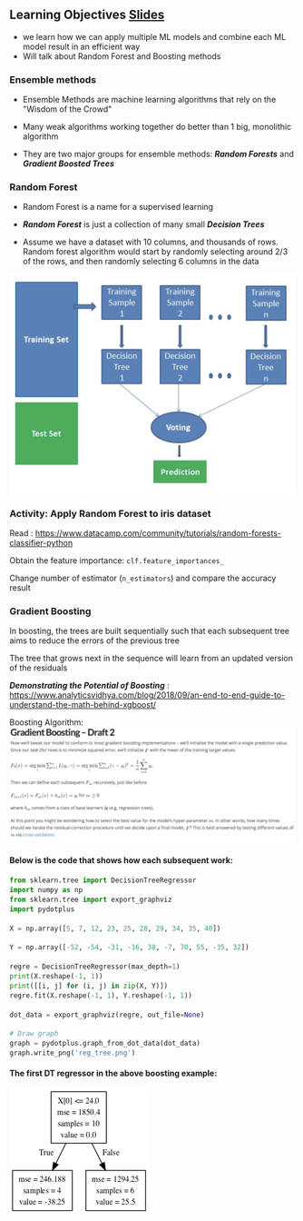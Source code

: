 ## Learning Objectives [Slides](https://github.com/Make-School-Courses/DS-2.1-Machine-Learning/blob/master/Notebooks/simple_Ensemble.ipynb)
- we learn how we can apply multiple ML models and combine each ML model result in an efficient way
- Will talk about Random Forest and Boosting methods

### Ensemble methods

- Ensemble Methods are machine learning algorithms that rely on the "Wisdom of the Crowd"

- Many weak algorithms working together do better than 1 big, monolithic algorithm

- They are two major groups for ensemble methods: ***Random Forests*** and ***Gradient Boosted Trees***

### Random Forest

- Random Forest is a name for a supervised learning

- ***Random Forest*** is just a collection of many small ***Decision Trees***

- Assume we have a dataset with 10 columns, and thousands of rows. Random forest algorithm would start by randomly selecting around 2/3 of the rows, and then randomly selecting 6 columns in the data

![](../Notebooks/Images/random_forest.png)

### Activity: Apply Random Forest to iris dataset

Read : https://www.datacamp.com/community/tutorials/random-forests-classifier-python

Obtain the feature importance: `clf.feature_importances_`

Change number of estimator (`n_estimators`) and compare the accuracy result

### Gradient Boosting

In boosting, the trees are built sequentially such that each subsequent tree aims to reduce the errors of the previous tree

The tree that grows next in the sequence will learn from an updated version of the residuals

***Demonstrating the Potential of Boosting*** : https://www.analyticsvidhya.com/blog/2018/09/an-end-to-end-guide-to-understand-the-math-behind-xgboost/

Boosting Algorithm:
![](../Notebooks/Images/boosting_algorithm.png)

#### Below is the code that shows how each subsequent work:

```python
from sklearn.tree import DecisionTreeRegressor
import numpy as np
from sklearn.tree import export_graphviz
import pydotplus

X = np.array([5, 7, 12, 23, 25, 28, 29, 34, 35, 40])

Y = np.array([-52, -54, -31, -16, 38, -7, 70, 55, -35, 32])

regre = DecisionTreeRegressor(max_depth=1)
print(X.reshape(-1, 1))
print([[i, j] for (i, j) in zip(X, Y)])
regre.fit(X.reshape(-1, 1), Y.reshape(-1, 1))

dot_data = export_graphviz(regre, out_file=None)

# Draw graph
graph = pydotplus.graph_from_dot_data(dot_data)
graph.write_png('reg_tree.png')
```
#### The first DT regressor in the above boosting example:
![](../Notebooks/Images/reg_tree.png)
